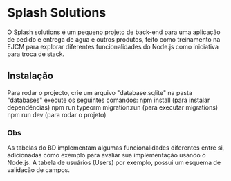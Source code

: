 # Splash Solutions
O Splash solutions é um pequeno projeto de back-end para uma aplicação de pedido e entrega de água e outros produtos, feito como treinamento na EJCM para explorar diferentes funcionalidades do Node.js como iniciativa para troca de stack.

## Instalação
Para rodar o projecto, crie um arquivo "database.sqlite" na pasta "databases" execute os seguintes comandos:
npm install (para instalar dependências)
npm run typeorm migration:run (para executar migrations)
npm run dev (para rodar o projeto)

### Obs
As tabelas do BD implementam algumas funcionalidades diferentes entre si, adicionadas como exemplo para avaliar sua implementação usando o Node.js. A tabela de usuários (Users) por exemplo, possui um esquema de validação de campos.
